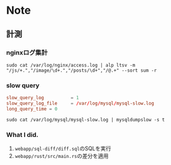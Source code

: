 # Note

## 計測

### nginxログ集計

```shell
sudo cat /var/log/nginx/access.log | alp ltsv -m "/js/+.","/image/\d+.","/posts/\d+","/@.+" --sort sum -r
```

### slow query

```/etc/mysql/mysql.conf.d/mysqld.cnf
slow_query_log          = 1
slow_query_log_file     = /var/log/mysql/mysql-slow.log
long_query_time = 0
```

```shell
sudo cat /var/log/mysql/mysql-slow.log | mysqldumpslow -s t
```

### What I did.

1. `webapp/sql-diff/diff.sql`のSQLを実行
2. `webapp/rust/src/main.rs`の差分を適用
